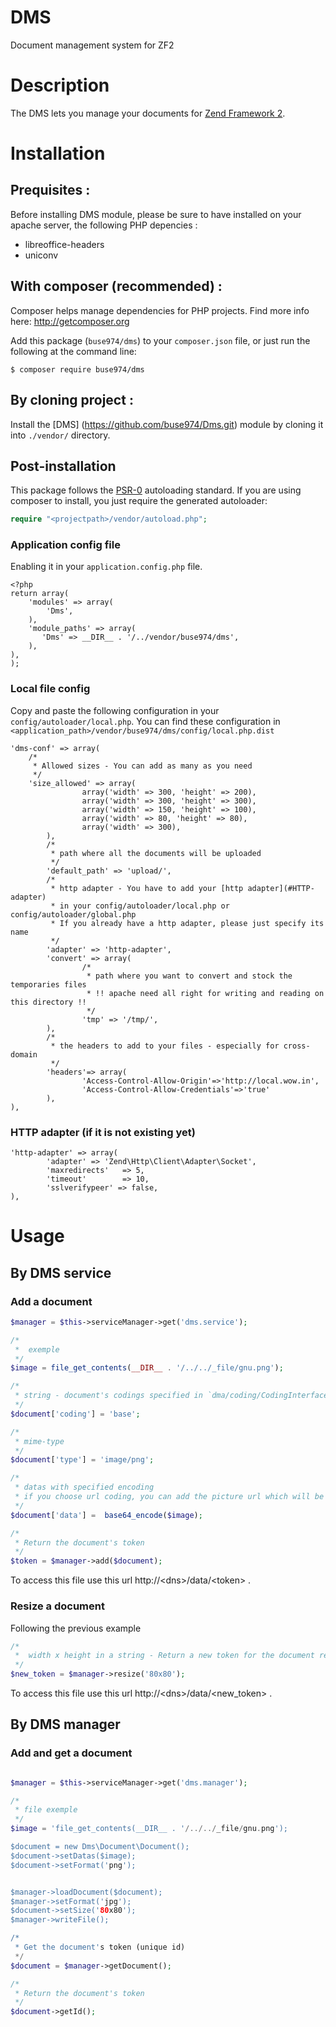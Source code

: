DMS
===

Document management system for ZF2


# Description

The DMS lets you manage your documents for [Zend Framework 2](http://framework.zend.com/).

# Installation

## Prequisites :

Before installing DMS module, please be sure to have installed on your apache server, the following PHP depencies :
- libreoffice-headers
- uniconv



## With composer (recommended) :

Composer helps manage dependencies for PHP projects. Find more info here: <http://getcomposer.org>

Add this package (`buse974/dms`) to your `composer.json` file, or just run the following at the
command line:

```
$ composer require buse974/dms
```

## By cloning project :

Install the [DMS] (https://github.com/buse974/Dms.git) module by cloning it into `./vendor/` directory.

## Post-installation

This package follows the [PSR-0](http://www.php-fig.org/psr/psr-0/) autoloading standard. If you are
using composer to install, you just require the generated autoloader:

```php
require "<projectpath>/vendor/autoload.php";
```

### Application config file
Enabling it in your `application.config.php` file.
```
<?php
return array(
    'modules' => array(
        'Dms',
    ),
    'module_paths' => array(
       'Dms' => __DIR__ . '/../vendor/buse974/dms',
    ),
),
);
```
### Local file config

Copy and paste the following configuration in your `config/autoloader/local.php`. You can find these configuration in `<application_path>/vendor/buse974/dms/config/local.php.dist`
```
'dms-conf' => array(
    /*
     * Allowed sizes - You can add as many as you need
     */
    'size_allowed' => array(                    
                array('width' => 300, 'height' => 200),
                array('width' => 300, 'height' => 300),
                array('width' => 150, 'height' => 100),
                array('width' => 80, 'height' => 80),
                array('width' => 300),
        ),
        /*
         * path where all the documents will be uploaded
         */
        'default_path' => 'upload/',      
        /*
         * http adapter - You have to add your [http adapter](#HTTP-adapter) 
         * in your config/autoloader/local.php or config/autoloader/global.php
         * If you already have a http adapter, please just specify its name
         */
        'adapter' => 'http-adapter',             
        'convert' => array(
                /* 
                 * path where you want to convert and stock the temporaries files
                 * !! apache need all right for writing and reading on this directory !!
                 */
                'tmp' => '/tmp/',    
        ),
        /*
         * the headers to add to your files - especially for cross-domain
         */
        'headers'=> array(                        
                'Access-Control-Allow-Origin'=>'http://local.wow.in',
                'Access-Control-Allow-Credentials'=>'true'
        ),
),
```
### HTTP adapter (if it is not existing yet)
```
'http-adapter' => array(
        'adapter' => 'Zend\Http\Client\Adapter\Socket',
        'maxredirects'   => 5,
        'timeout'        => 10,
        'sslverifypeer' => false,
),
```

# Usage

## By DMS service

### Add a document

```php
$manager = $this->serviceManager->get('dms.service');

/*
 *  exemple
 */
$image = file_get_contents(__DIR__ . '/../../_file/gnu.png');

/*
 * string - document's codings specified in `dma/coding/CodingInterface`
 */
$document['coding'] = 'base';  

/*
 * mime-type
 */
$document['type'] = 'image/png';  

/*
 * datas with specified encoding
 * if you choose url coding, you can add the picture url which will be upload and save
 */
$document['data'] =  base64_encode($image);        

/*
 * Return the document's token
 */
$token = $manager->add($document);   
```

To access this file use this url http://\<dns\>/data/\<token\> .

### Resize a document

Following the previous example

```php
/*
 *  width x height in a string - Return a new token for the document resized
 */
$new_token = $manager->resize('80x80');    
```

To access this file use this url http://\<dns\>/data/\<new_token\> .

## By DMS manager


### Add and get a document

```php

$manager = $this->serviceManager->get('dms.manager');

/*
 * file exemple
 */
$image = 'file_get_contents(__DIR__ . '/../../_file/gnu.png');

$document = new Dms\Document\Document();
$document->setDatas($image); 
$document->setFormat('png');            


$manager->loadDocument($document);    
$manager->setFormat('jpg');
$document->setSize('80x80'); 
$manager->writeFile();

/*
 * Get the document's token (unique id)
 */
$document = $manager->getDocument();

/*
 * Return the document's token
 */
$document->getId();
```

